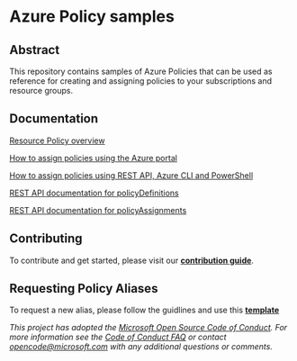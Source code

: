 # Azure Policy samples

## Abstract

This repository contains samples of Azure Policies that can be used as reference for creating and assigning policies to your subscriptions and resource groups.

## Documentation

[Resource Policy overview](https://docs.microsoft.com/en-us/azure/azure-resource-manager/resource-manager-policy)

[How to assign policies using the Azure portal](https://docs.microsoft.com/en-us/azure/azure-resource-manager/resource-manager-policy-portal)

[How to assign policies using REST API, Azure CLI and PowerShell](https://docs.microsoft.com/en-us/azure/azure-resource-manager/resource-manager-policy-create-assign)

[REST API documentation for policyDefinitions](https://docs.microsoft.com/en-us/rest/api/resources/policydefinitions)

[REST API documentation for policyAssignments](https://docs.microsoft.com/en-us/rest/api/resources/policyassignments)

## Contributing

To contribute and get started, please visit our [**contribution guide**](./1-contribution-guide/README.md#contribution-guide).

## Requesting Policy Aliases

To request a new alias, please follow the guidlines and use this [**template**](./1-contribution-guide/request-alias.md)

*This project has adopted the [Microsoft Open Source Code of Conduct](https://opensource.microsoft.com/codeofconduct/). For more information see the [Code of Conduct FAQ](https://opensource.microsoft.com/codeofconduct/faq/) or contact [opencode@microsoft.com](mailto:opencode@microsoft.com) with any additional questions or comments.*